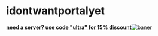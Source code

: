 # idontwantportalyet



[**need a server? use code "ultra" for 15% discount**![baner](https://media.discordapp.net/attachments/1105236685064765481/1105608993554038784/ultra.png)](https://billing.kinetichosting.net/aff.php?aff=349)

